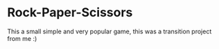 # Rock-Paper-Scissors
This a small simple and very popular game, this was a transition project from me :)
